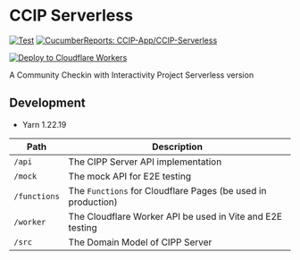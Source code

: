 CCIP Serverless
===
[![Test](https://github.com/elct9620/CCIP-Serverless/actions/workflows/test.yml/badge.svg)](https://github.com/elct9620/CCIP-Serverless/actions/workflows/test.yml) [![CucumberReports: CCIP-App/CCIP-Serverless](https://messages.cucumber.io/api/report-collections/d21a64fa-a180-4742-940e-a2fd885c650a/badge)](https://reports.cucumber.io/report-collections/d21a64fa-a180-4742-940e-a2fd885c650a)

[![Deploy to Cloudflare Workers](https://deploy.workers.cloudflare.com/button)](https://deploy.workers.cloudflare.com/?url=https://github.com/elct9620/CCIP-Serverless)

A Community Checkin with Interactivity Project Serverless version

## Development

- Yarn 1.22.19

| Path         | Description                                                  |
|--------------|--------------------------------------------------------------|
| `/api`       | The CIPP Server API implementation                           |
| `/mock`      | The mock API for E2E testing                                 |
| `/functions` | The `Functions` for Cloudflare Pages (be used in production) |
| `/worker`    | The Cloudflare Worker API be used in Vite and E2E testing    |
| `/src`       | The Domain Model of CIPP Server                              |
